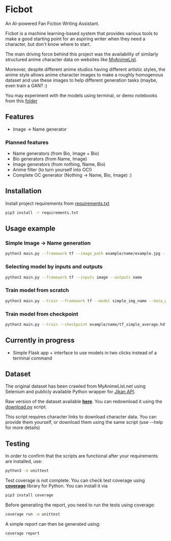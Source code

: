 # Ficbot

An AI-powered Fan Fiction Writing Assistant.

Ficbot is a machine learning-based system that provides various tools to make a good starting point for an aspiring writer when they need a character, but don't know where to start.

The main driving force behind this project was the availability of similarly structured anime character data on websites like [MyAnimeList](https://myanimelist.net/).

Moreover, despite different anime studios having different artistic styles, the anime style allows anime character images to make a roughly homogenous dataset and use these images to help different generation tasks (maybe, even train a GAN? :)

You may experiment with the models using terminal, or demo notebooks from this [folder](https://github.com/Pythonimous/ficbot/tree/main/notebooks)
## Features
- Image -> Name generator

### Planned features
- Name generators (from Bio, Image + Bio)
- Bio generators (from Name, Image)
- Image generators (from nothing, Name, Bio)
- Anime filter (to turn yourself into OC!)
- Complete OC generator (Nothing -> Name, Bio, Image) :)


## Installation

Install project requirements from [requirements.txt](https://github.com/Pythonimous/ficbot/blob/main/requirements.txt)
```bash
pip3 install -r requirements.txt
```

## Usage example
### Simple Image -> Name generation
```bash
python3 main.py --framework tf --image_path example/name/example.jpg --model_path example/name/tf_simple_average.hdf5 --maps_path example/name/maps.pkl --diversity 1.0
```
### Selecting model by inputs and outputs
```bash
python3 main.py --framework tf --inputs image --outputs name
```
### Train model from scratch
```bash
python3 main.py --train --framework tf --model simple_img_name --data_path data/interim/img_name.csv --name_col eng_name --img_col image --img_dir data/raw/images --checkpoint_dir checkpoints --batch_size 16 --epochs 5 --maxlen 3 --optimizer adam
```
### Train model from checkpoint
```bash
python3 main.py --train --checkpoint example/name/tf_simple_average.hdf5 --maps example/name/maps.pkl --data_path data/interim/img_name.csv --name_col eng_name --img_col image --img_dir data/raw/images --checkpoint_dir checkpoints --batch_size 16 --epochs 5 --maxlen 3
```

## Currently in progress
- Simple Flask app + interface to use models in two clicks instead of a terminal command

## Dataset
The original dataset has been crawled from MyAnimeList.net using Selenium and publicly available Python wrapper for [Jikan API](https://jikan.moe/).

Raw version of the dataset available [**here**](http://www.kaggle.com/dataset/37798ba55fed88400b584cd0df4e784317eb7a6708e02fd5a650559fb4598353). You can redownload it using the [download.py](https://github.com/Pythonimous/ficbot/blob/main/ficbot/data/download.py) script.

This script requires character links to download character data. You can provide them yourself, or download them using the same script (use --help for more details)

## Testing
In order to confirm that the scripts are functional after your requirements are installed, use:
```bash
python3 -m unittest
```
Test coverage is not complete. You can check test coverage using [**coverage**](https://coverage.readthedocs.io/en/6.3.2/) library for Python. You can install it via
```bash
pip3 install coverage
```
Before generating the report, you need to run the tests using coverage:
```bash
coverage run -m unittest
```
A simple report can then be generated using:
```bash
coverage report
```
